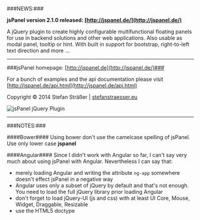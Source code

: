 ###NEWS:###

**jsPanel version 2.1.0 released: [http://jspanel.de/](http://jspanel.de/)**

A jQuery plugin to create highly configurable multifunctional floating panels for use in backend solutions and other web applications.
Also usable as modal panel, tooltip or hint. With built in support for bootstrap, right-to-left text direction and more ...

---

###jsPanel homepage: [http://jspanel.de](http://jspanel.de/)###

For a bunch of examples and the api documentation please visit [http://jspanel.de/api.html](http://jspanel.de/api.html)

Copyright &copy; 2014 Stefan Sträßer | [stefanstraesser.eu](http://stefanstraesser.eu)

![jsPanel jQuery Plugin](https://github.com/Flyer53/jsPanel/raw/master/jsPanel.jpg)

---

###NOTES:###

####Bower####
Using bower don't use the camelcase spelling of jsPanel. Use only lower case **jspanel**

####Angular####
Since I didn't work with Angular so far, I can't say very much about using jsPanel with Angular. Nevertheless I can say that:
+ merely loading Angular and writing the attribute <code>ng-app</code> somewhere doesn't effect jsPanel in a negative way
+ Angular uses only a subset of jQuery by default and that's not enough. You need to load the full jQuery library prior loading Angular
+ don't forget to load jQuery-UI (js and css) with at least UI Core, Mouse, Widget, Draggable, Resizable
+ use the HTML5 doctype
